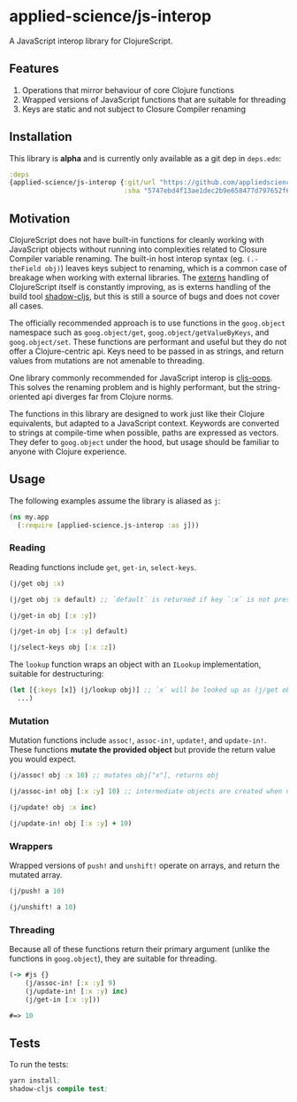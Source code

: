 # applied-science/js-interop

A JavaScript interop library for ClojureScript.

## Features

1. Operations that mirror behaviour of core Clojure functions
2. Wrapped versions of JavaScript functions that are suitable for threading
3. Keys are static and not subject to Closure Compiler renaming

## Installation

This library is **alpha** and is currently only available as a git dep in `deps.edn`:

```clj
:deps
{applied-science/js-interop {:git/url "https://github.com/appliedsciencestudio/js-interop"
                             :sha "5747ebd4f13ae1dec2b9e658477d797652f690ba"}}
```

## Motivation

ClojureScript does not have built-in functions for cleanly working with JavaScript
objects without running into complexities related to Closure Compiler variable renaming.
The built-in host interop syntax (eg. `(.-theField obj)`) leaves keys subject to renaming,
which is a common case of breakage when working with external libraries. The [externs](https://clojurescript.org/guides/externs)
handling of ClojureScript itself is constantly improving, as is externs handling of the
build tool [shadow-cljs](https://shadow-cljs.github.io/docs/UsersGuide.html#infer-externs), but this is still
a source of bugs and does not cover all cases.

The officially recommended approach is to use functions in the `goog.object` namespace such
as `goog.object/get`, `goog.object/getValueByKeys`, and `goog.object/set`. These functions are
performant and useful but they do not offer a Clojure-centric api. Keys need to be passed in as strings,
and return values from mutations are not amenable to threading.

One library commonly recommended for JavaScript interop is [cljs-oops](https://github.com/binaryage/cljs-oops). This solves
the renaming problem and is highly performant, but the string-oriented api diverges far from Clojure norms.

The functions in this library are designed to work just like their Clojure equivalents,
but adapted to a JavaScript context. Keywords are converted to strings at compile-time when
possible, paths are expressed as vectors. They defer to `goog.object` under the hood, but usage should be familiar to
anyone with Clojure experience.

## Usage

The following examples assume the library is aliased as `j`:

```clj
(ns my.app
  (:require [applied-science.js-interop :as j]))
```

### Reading

Reading functions include `get`, `get-in`, `select-keys`.

```clj
(j/get obj :x)

(j/get obj :x default) ;; `default` is returned if key `:x` is not present

(j/get-in obj [:x :y])

(j/get-in obj [:x :y] default)

(j/select-keys obj [:x :z])
```

The `lookup` function wraps an object with an `ILookup` implementation, suitable for destructuring:

```clj
(let [{:keys [x]} (j/lookup obj)] ;; `x` will be looked up as (j/get obj :x)
  ...)
```

### Mutation

Mutation functions include `assoc!`, `assoc-in!`, `update!`, and `update-in!`. These functions
**mutate the provided object** but provide the return value you would expect.

```clj
(j/assoc! obj :x 10) ;; mutates obj["x"], returns obj

(j/assoc-in! obj [:x :y] 10) ;; intermediate objects are created when not present

(j/update! obj :x inc)

(j/update-in! obj [:x :y] + 10)
```

### Wrappers

Wrapped versions of `push!` and `unshift!` operate on arrays, and return the mutated array.

```clj
(j/push! a 10)

(j/unshift! a 10)
```

### Threading

Because all of these functions return their primary argument (unlike the functions in `goog.object`),
they are suitable for threading.

```clj
(-> #js {}
    (j/assoc-in! [:x :y] 9)
    (j/update-in! [:x :y) inc)
    (j/get-in [:x :y]))

#=> 10
```

## Tests

To run the tests:

```clj
yarn install;
shadow-cljs compile test;
```
